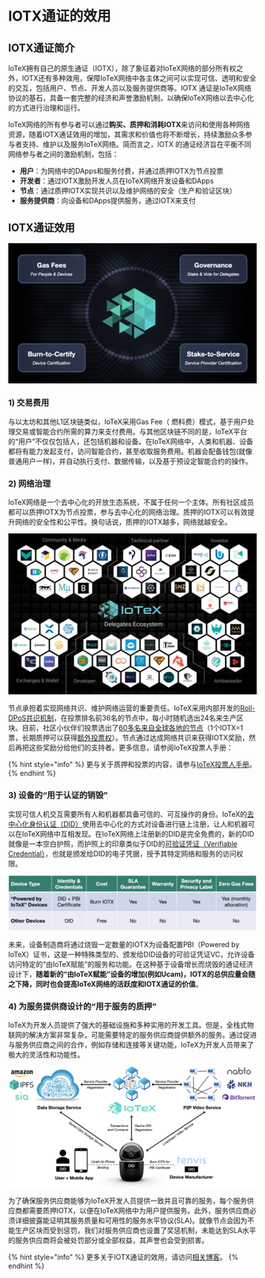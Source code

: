 # IOTX通证的效用

## IOTX通证简介

IoTeX拥有自己的原生通证（IOTX），除了象征着对IoTeX网络的部分所有权之外，IOTX还有多种效用，保障IoTeX网络中各主体之间可以实现可信、透明和安全的交互，包括用户、节点、开发人员以及服务提供商等。IOTX 通证是IoTeX网络协议的基石，具备一套完整的经济和声誉激励机制，以确保IoTeX网络以去中心化的方式进行治理和运行。

IoTeX网络的所有参与者可以通过**购买、质押和消耗IOTX**来访问和使用各种网络资源，随着IOTX通证效用的增加，其需求和价值也将不断增长，持续激励众多参与者支持、维护以及服务IoTeX网络。简而言之，IOTX 的通证经济旨在平衡不同网络参与者之间的激励机制，包括：

* **用户**：为网络中的DApps和服务付费，并通过质押IOTX为节点投票
* **开发者**：通过IOTX激励开发人员在IoTeX网络开发设备和DApps
* **节点**：通过质押IOTX实现共识以及维护网络的安全（生产和验证区块）
* **服务提供商**：向设备和DApps提供服务，通过IOTX来支付

## IOTX通证效用

![IOTX&#x901A;&#x8BC1;&#x7684;&#x591A;&#x79CD;&#x6548;&#x7528;](../.gitbook/assets/image%20%2814%29.png)

### 1\) 交易费用

与以太坊和其他L1区块链类似，IoTeX采用Gas Fee（ 燃料费）模式，基于用户处理交易或智能合约所需的算力来支付费用。与其他区块链不同的是，IoTeX平台的“用户”不仅仅包括人，还包括机器和设备。在IoTeX网络中，人类和机器、设备都将有能力发起支付，访问智能合约，甚至收取服务费用。机器会配备钱包\(就像普通用户一样\)，并自动执行支付、数据传输，以及基于预设定智能合约的操作。

### 2\) 网络治理

IoTeX网络是一个去中心化的开放生态系统，不属于任何一个主体。所有社区成员都可以质押IOTX为节点投票，参与去中心化的网络治理。质押的IOTX可以有效提升网络的安全性和公平性。换句话说，质押的IOTX越多，网络就越安全。

![](../.gitbook/assets/image%20%286%29.png)

节点承担着实现网络共识、维护网络运营的重要责任。IoTeX采用内部开发的[Roll-DPoS共识机制](https://res.cloudinary.com/dokc3pa1x/image/upload/v1559623484/Research%20Paper/Academic_Paper_Yellow_Paper.pdf)，在投票排名前36名的节点中，每小时随机选出24名来生产区块。目前，社区小伙伴们投票选出了[60多名来自全球各地的节点](http://member.iotex.io/)（1个IOTX=1票，长期质押可以获得[额外投票权](https://drive.google.com/file/d/1hw3o3PVohR4E5XFjkX3pQvEc6APdO1pB/view)）。节点通过达成网络共识来获得IOTX奖励，然后再把这些奖励分给他们的支持者。更多信息，请参阅IoTeX投票人手册：

{% hint style="info" %}
更与关于质押和投票的内容，请参与[IoTeX投票人手册](https://docs.google.com/presentation/d/e/2PACX-1vSrTSl2o2or7TJNpmjcOd57fbHgYGIwTJg0gJmkGuL5Ci5l3hgW1WMDVpzsleA9Vk5gN5OyjAe9osy-/pub?start=false&loop=false&delayms=3000&slide=id.p1)。
{% endhint %}

### 3\) 设备的“用于认证的销毁”

实现可信人机交互需要所有人和机器都具备可信的、可互操作的身份。IoTeX的[去中心化身份认证（DID）](https://github.com/iotexproject/iotex-did)使用去中心化的方式对设备进行链上注册，让人和机器可以在IoTeX网络中互相发现。在IoTeX网络上注册新的DID是完全免费的，新的DID就像是一本空白护照，而护照上的印章类似于DID的[可验证凭证（Verifiable Credential）](https://github.com/iotexproject/iotex-did#verifiable-credentials)，也就是颁发给DID的电子凭据，授予其特定网络和服务的访问权限。

![](../.gitbook/assets/image%20%2826%29.png)

未来，设备制造商将通过烧毁一定数量的IOTX为设备配置PBI（Powered by IoTeX）证书，这是一种特殊类型的、颁发给DID设备的可验证凭证VC，允许设备访问特定的“由IoTeX赋能”的服务和功能。在这种基于设备增长而烧毁的通证经济设计下，**随着新的“由IoTeX赋能”设备的增加\(例如Ucam\)，IOTX的总供应量会随之下降，同时也会提高IoTeX网络的活跃度和IOTX通证的价值**。

### 4\) 为服务提供商设计的“用于服务的质押”

IoTeX为开发人员提供了强大的基础设施和多种实用的开发工具。但是，全栈式物联网的解决方案非常复杂，可能需要特定的服务供应商提供额外的服务。通过促进与服务供应商之间的合作，例如存储和连接等关键功能，IoTeX为开发人员带来了极大的灵活性和功能性。

![&#x7531;&#x4F17;&#x591A;&#x670D;&#x52A1;&#x63D0;&#x4F9B;&#x5546;&#x7EC4;&#x6210;&#x7684;Ucam&#x751F;&#x6001;&#x7CFB;&#x7EDF;](../.gitbook/assets/image%20%2825%29.png)

为了确保服务供应商能够为IoTeX开发人员提供一致并且可靠的服务，每个服务供应商都需要质押IOTX，以便在IoTeX网络中为用户提供服务。此外，服务供应商必须详细披露能证明其服务质量和可用性的服务水平协议\(SLA\)。就像节点会因为不能生产区块而受到惩罚，我们对服务供应商也设置了奖惩机制，未能达到SLA水平的服务供应商将会被处罚部分或全部权益，其声誉也会受到损害。

{% hint style="info" %}
更多关于IOTX通证的效用，请访问[相关博客](https://iotex.medium.com/iotex-tokenomics-part-1-utility-of-the-iotx-token-781ff9c866e3)。
{% endhint %}

